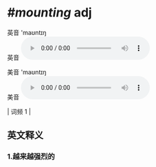 # ***\#mounting*** adj
英音 'maʊntɪŋ  
英音
<audio src="./media/mounting1.aac" controls="controls"></audio>

美音 'maʊntɪŋ  
美音
<audio src="./media/mounting2.aac" controls="controls"></audio>



| 词频 1 |  

英文释义
---
### 1.**越来越强烈的**  


